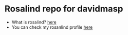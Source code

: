 # Rosalind repo for davidmasp

* What is rosalind? [here](http://rosalind.info/about/)
* You can check my rosanlind profile [here](http://rosalind.info/users/davidmasp/)
